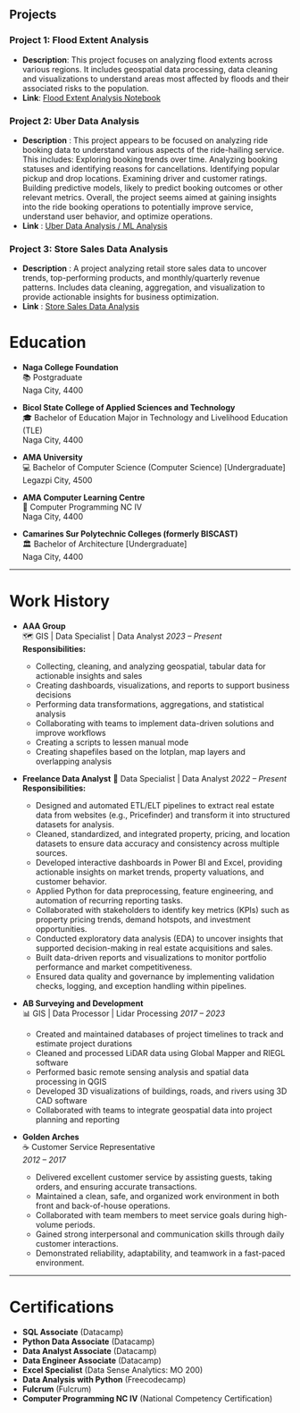 ## Projects

### Project 1: Flood Extent Analysis
- **Description**: This project focuses on analyzing flood extents across various regions. It includes geospatial data processing, data cleaning and visualizations to understand areas most affected by floods and their associated risks to the population.
- **Link**: [Flood Extent Analysis Notebook](https://colab.research.google.com/drive/1Auuw1PewYqwSNqEhCh65SIvw6Qrrl8Xf?usp=drive_link)

### Project 2: Uber Data Analysis
- **Description** : This project appears to be focused on analyzing ride booking data to understand various aspects of the ride-hailing service. This includes:
            Exploring booking trends over time.
            Analyzing booking statuses and identifying reasons for cancellations.
            Identifying popular pickup and drop locations.
            Examining driver and customer ratings.
            Building predictive models, likely to predict booking outcomes or other relevant metrics.
            Overall, the project seems aimed at gaining insights into the ride booking operations to potentially improve service, understand user behavior, and optimize operations.
- **Link** : [Uber Data Analysis / ML Analysis](https://colab.research.google.com/drive/18c2uXkct2OsHriupxuQm1K5UsEAmBq3z#scrollTo=chvU20juSNRc)

### Project 3: Store Sales Data Analysis
- **Description** : A project analyzing retail store sales data to uncover trends, top-performing products, and monthly/quarterly revenue patterns. Includes data cleaning, aggregation, and visualization to provide actionable insights for business optimization.
- **Link** : [Store Sales Data Analysis](https://colab.research.google.com/drive/1SXTQQS3m1jz0umkcln9dcleZ5j4-Ijd3#scrollTo=Ygwi3nTSC9AD)


# Education
- **Naga College Foundation**  
  📚 Postgraduate  
  Naga City, 4400  

- **Bicol State College of Applied Sciences and Technology**  
  🎓 Bachelor of Education Major in Technology and Livelihood Education (TLE)  
  Naga City, 4400  

- **AMA University**  
  💻 Bachelor of Computer Science (Computer Science) [Undergraduate]  
  Legazpi City, 4500  

- **AMA Computer Learning Centre**  
  🔧 Computer Programming NC IV  
  Naga City, 4400  

- **Camarines Sur Polytechnic Colleges (formerly BISCAST)**  
  🏛️ Bachelor of Architecture [Undergraduate]  
  Naga City, 4400  

---

# Work History
- **AAA Group**  
  🗺️ GIS | Data Specialist | Data Analyst
  *2023 – Present*  
  **Responsibilities:**  
  - Collecting, cleaning, and analyzing geospatial, tabular data for actionable insights and sales
  - Creating dashboards, visualizations, and reports to support business decisions  
  - Performing data transformations, aggregations, and statistical analysis  
  - Collaborating with teams to implement data-driven solutions and improve workflows
  - Creating a scripts to lessen manual mode
  - Creating shapefiles based on the lotplan, map layers and overlapping analysis

- **Freelance Data Analyst**
  📖 Data Specialist | Data Analyst
  *2022 – Present*
  **Responsibilities:**
  - Designed and automated ETL/ELT pipelines to extract real estate data from websites (e.g., Pricefinder) and transform it into structured datasets for analysis.
  - Cleaned, standardized, and integrated property, pricing, and location datasets to ensure data accuracy and consistency across multiple sources.
  - Developed interactive dashboards in Power BI and Excel, providing actionable insights on market trends, property valuations, and customer behavior.
  - Applied Python for data preprocessing, feature engineering, and automation of recurring reporting tasks.
  - Collaborated with stakeholders to identify key metrics (KPIs) such as property pricing trends, demand hotspots, and investment opportunities.
  - Conducted exploratory data analysis (EDA) to uncover insights that supported decision-making in real estate acquisitions and sales.
  - Built data-driven reports and visualizations to monitor portfolio performance and market competitiveness.
  - Ensured data quality and governance by implementing validation checks, logging, and exception handling within pipelines.
  
- **AB Surveying and Development**  
  📊 GIS | Data Processor | Lidar Processing
  *2017 – 2023*
  - Created and maintained databases of project timelines to track and estimate project durations  
  - Cleaned and processed LiDAR data using Global Mapper and RIEGL software  
  - Performed basic remote sensing analysis and spatial data processing in QGIS  
  - Developed 3D visualizations of buildings, roads, and rivers using 3D CAD software  
  - Collaborated with teams to integrate geospatial data into project planning and reporting 

- **Golden Arches**  
  ☕ Customer Service Representative  
  *2012 – 2017*
  - Delivered excellent customer service by assisting guests, taking orders, and ensuring accurate transactions.
  - Maintained a clean, safe, and organized work environment in both front and back-of-house operations.
  - Collaborated with team members to meet service goals during high-volume periods.
  - Gained strong interpersonal and communication skills through daily customer interactions.
  - Demonstrated reliability, adaptability, and teamwork in a fast-paced environment.
 
---

# Certifications
- **SQL Associate** (Datacamp)  
- **Python Data Associate** (Datacamp)  
- **Data Analyst Associate** (Datacamp)  
- **Data Engineer Associate** (Datacamp)  
- **Excel Specialist** (Data Sense Analytics: MO 200)  
- **Data Analysis with Python** (Freecodecamp)  
- **Fulcrum** (Fulcrum)  
- **Computer Programming NC IV** (National Competency Certification)


